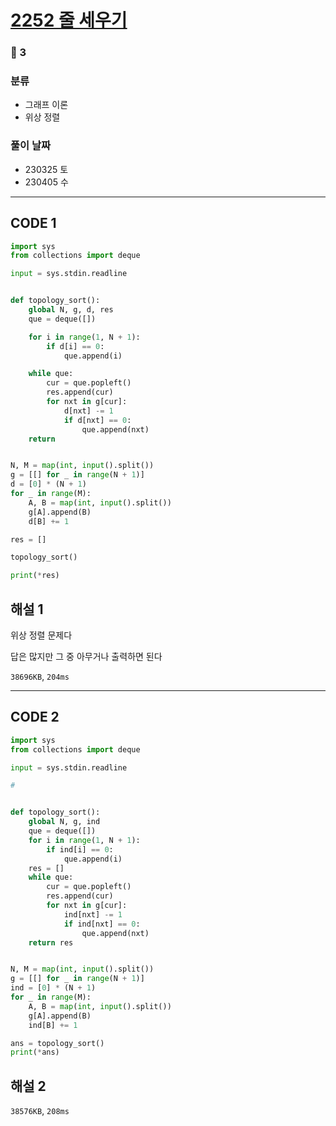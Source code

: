 # [2252 줄 세우기](https://www.acmicpc.net/problem/2252)

### 🥇 3

### 분류

- 그래프 이론
- 위상 정렬

### 풀이 날짜

- 230325 토
- 230405 수

---

## CODE 1

```python
import sys
from collections import deque

input = sys.stdin.readline


def topology_sort():
    global N, g, d, res
    que = deque([])

    for i in range(1, N + 1):
        if d[i] == 0:
            que.append(i)

    while que:
        cur = que.popleft()
        res.append(cur)
        for nxt in g[cur]:
            d[nxt] -= 1
            if d[nxt] == 0:
                que.append(nxt)
    return


N, M = map(int, input().split())
g = [[] for _ in range(N + 1)]
d = [0] * (N + 1)
for _ in range(M):
    A, B = map(int, input().split())
    g[A].append(B)
    d[B] += 1

res = []

topology_sort()

print(*res)

```

## 해설 1

위상 정렬 문제다

답은 많지만 그 중 아무거나 출력하면 된다

`38696KB`, `204ms`

---

## CODE 2

```python
import sys
from collections import deque

input = sys.stdin.readline

#


def topology_sort():
    global N, g, ind
    que = deque([])
    for i in range(1, N + 1):
        if ind[i] == 0:
            que.append(i)
    res = []
    while que:
        cur = que.popleft()
        res.append(cur)
        for nxt in g[cur]:
            ind[nxt] -= 1
            if ind[nxt] == 0:
                que.append(nxt)
    return res


N, M = map(int, input().split())
g = [[] for _ in range(N + 1)]
ind = [0] * (N + 1)
for _ in range(M):
    A, B = map(int, input().split())
    g[A].append(B)
    ind[B] += 1

ans = topology_sort()
print(*ans)

```

## 해설 2

`38576KB`, `208ms`

